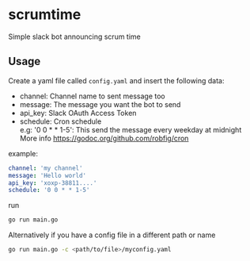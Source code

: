 # scrumtime
Simple slack bot announcing scrum time

## Usage

Create a yaml file called `config.yaml` and insert the following data:

* channel: Channel name to sent message too
* message: The message you want the bot to send
* api_key: Slack OAuth Access Token
* schedule: Cron schedule  
    e.g: '0 0 * * 1-5': This send the message every weekday at midnight  
    More info https://godoc.org/github.com/robfig/cron

example:

```yaml
channel: 'my channel'
message: 'Hello world'
api_key: 'xoxp-38811....'
schedule: '0 0 * * 1-5'
```

run
```sh
go run main.go
```

Alternatively if you have a config file in a different path or name
```sh
go run main.go -c <path/to/file>/myconfig.yaml
```
